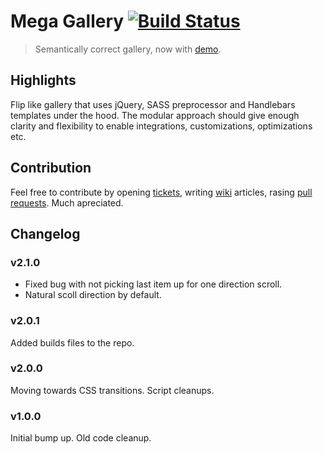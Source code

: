 # Mega Gallery [![Build Status](https://travis-ci.org/dmi3y/mega-gallery.svg?branch=master)](https://travis-ci.org/dmi3y/mega-gallery)

> Semantically correct gallery, now with [demo](http://dmi3y.github.io/mega-gallery/).

## Highlights

Flip like gallery that uses jQuery, SASS preprocessor and Handlebars templates under the hood. The modular approach should give enough clarity and flexibility to enable integrations, customizations, optimizations etc.

## Contribution

Feel free to contribute by opening [tickets](https://github.com/dmi3y/mega-gallery/issues), writing [wiki](https://github.com/dmi3y/mega-gallery/wiki) articles, rasing [pull requests](https://github.com/dmi3y/mega-gallery/pulls). Much apreciated.

## Changelog

### v2.1.0
- Fixed bug with not picking last item up for one direction scroll.
- Natural scoll direction by default.

### v2.0.1
Added builds files to the repo.

### v2.0.0
Moving towards CSS transitions. Script cleanups.

### v1.0.0
Initial bump up. Old code cleanup.

